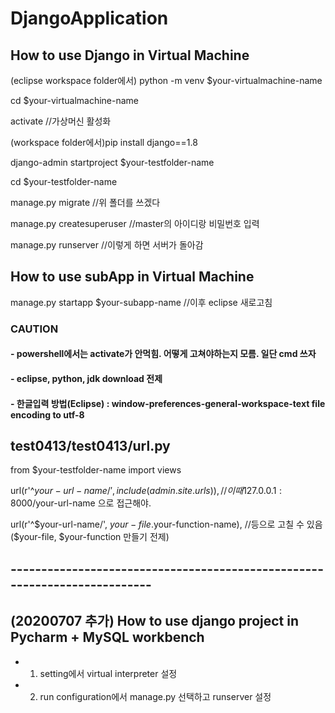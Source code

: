 # DjangoApplication

## How to use Django in Virtual Machine

(eclipse workspace folder에서) python -m venv $your-virtualmachine-name

cd $your-virtualmachine-name

activate //가상머신 활성화

(workspace folder에서)pip install django==1.8

django-admin startproject $your-testfolder-name

cd $your-testfolder-name

manage.py migrate //위 폴더를 쓰겠다

manage.py createsuperuser //master의 아이디랑 비밀번호 입력

manage.py runserver //이렇게 하면 서버가 돌아감

## How to use subApp in Virtual Machine

manage.py startapp $your-subapp-name //이후 eclipse 새로고침

### CAUTION
#### - powershell에서는 activate가 안먹힘. 어떻게 고쳐야하는지 모름. 일단 cmd 쓰자
#### - eclipse, python, jdk download 전제
#### - 한글입력 방법(Eclipse) : window-preferences-general-workspace-text file encoding to utf-8

## test0413/test0413/url.py

from $your-testfolder-name import views

url(r'^$your-url-name/', include(admin.site.urls)), //이 때 127.0.0.1:8000/$your-url-name 으로 접근해야.

url(r'^$your-url-name/', $your-file.$your-function-name), //등으로 고칠 수 있음($your-file, $your-function 만들기 전제)


## --------------------------------------------------------------------------

## (20200707 추가) How to use django project in Pycharm + MySQL workbench

- 1. setting에서 virtual interpreter 설정

- 2. run configuration에서 manage.py 선택하고 runserver 설정
